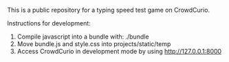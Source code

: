 This is a public repository for a typing speed test game on CrowdCurio.

Instructions for development:
1. Compile javascript into a bundle with:
./bundle
2. Move bundle.js and style.css into projects/static/temp
3. Access CrowdCurio in development mode by using http://127.0.0.1:8000 
